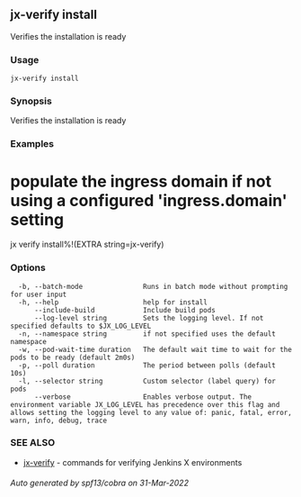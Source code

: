 ## jx-verify install

Verifies the installation is ready

### Usage

```
jx-verify install
```

### Synopsis

Verifies the installation is ready

### Examples

  # populate the ingress domain if not using a configured 'ingress.domain' setting
  jx verify install%!(EXTRA string=jx-verify)

### Options

```
  -b, --batch-mode               Runs in batch mode without prompting for user input
  -h, --help                     help for install
      --include-build            Include build pods
      --log-level string         Sets the logging level. If not specified defaults to $JX_LOG_LEVEL
  -n, --namespace string         if not specified uses the default namespace
  -w, --pod-wait-time duration   The default wait time to wait for the pods to be ready (default 2m0s)
  -p, --poll duration            The period between polls (default 10s)
  -l, --selector string          Custom selector (label query) for pods
      --verbose                  Enables verbose output. The environment variable JX_LOG_LEVEL has precedence over this flag and allows setting the logging level to any value of: panic, fatal, error, warn, info, debug, trace
```

### SEE ALSO

* [jx-verify](jx-verify.md)	 - commands for verifying Jenkins X environments

###### Auto generated by spf13/cobra on 31-Mar-2022
